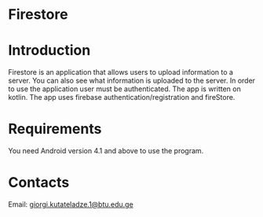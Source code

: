 # Firestore

# Introduction
Firestore is an application that allows users to upload information to a server.
You can also see what information is uploaded to the server. 
In order to use the application user must be authenticated.
The app is written on kotlin.
The app uses firebase authentication/registration and fireStore.

# Requirements

You need Android version 4.1 and above to use the program.


# Contacts
Email: giorgi.kutateladze.1@btu.edu.ge
